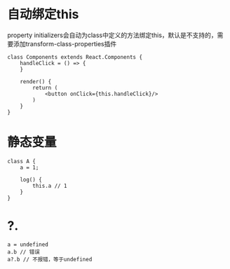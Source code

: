 # 自动绑定this
property initializers会自动为class中定义的方法绑定this，默认是不支持的，需要添加transform-class-properties插件

```
class Components extends React.Components {
	handleClick = () => {
	}

	render() {
		return (
			<button onClick={this.handleClick}/>
		)
	}
}
```

# 静态变量
```
class A {
    a = 1;
    
    log() {
        this.a // 1
    }
}
```

# ?.
```
a = undefined
a.b // 错误
a?.b // 不报错，等于undefined
```

